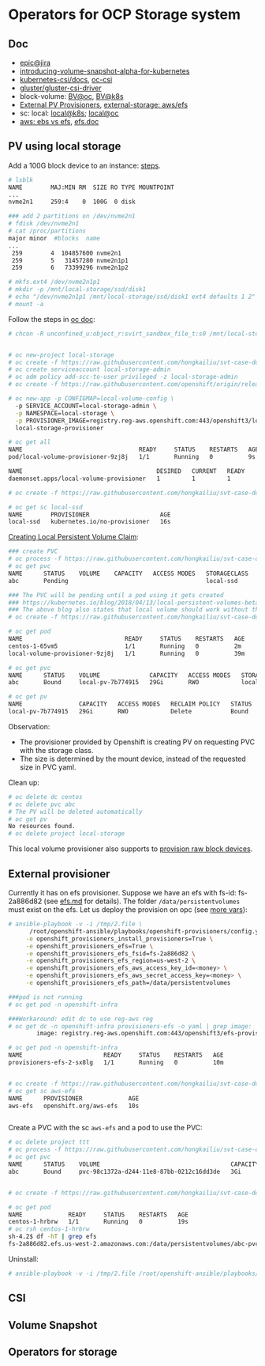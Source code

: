 # Operators for OCP Storage system

## Doc

* [epic@jira](https://jira.coreos.com/browse/PROD-597)
* [introducing-volume-snapshot-alpha-for-kubernetes](https://kubernetes.io/blog/2018/10/09/introducing-volume-snapshot-alpha-for-kubernetes/)
* [kubernetes-csi/docs](https://github.com/kubernetes-csi/docs), [oc-csi](https://docs.openshift.com/container-platform/3.11/install_config/persistent_storage/persistent_storage_csi.html)
* [gluster/gluster-csi-driver](https://github.com/gluster/gluster-csi-driver) 
* block-volume: [BV@oc](https://docs.openshift.com/container-platform/3.11/architecture/additional_concepts/storage.html#block-volume-support), [BV@k8s](https://www.youtube.com/watch?v=k8_QQ9eNa-g)
* [External PV Provisioners](https://docs.openshift.com/container-platform/3.11/install_config/provisioners.html), [external-storage: aws/efs](https://github.com/kubernetes-incubator/external-storage/tree/master/aws/efs)
* sc: local: [local@k8s](https://kubernetes.io/docs/concepts/storage/storage-classes/#local); [local@oc](https://docs.openshift.com/container-platform/3.11/install_config/configuring_local.html)
* [aws: ebs vs efs](https://n2ws.com/blog/ebs-snapshot/aws-fast-storage-efs-vs-ebs), [efs.doc](https://docs.aws.amazon.com/efs/latest/ug/using-fs.html)

## PV using local storage

Add a 100G block device to an instance: [steps](../cloud/ec2/ec2.md#useful-commands).

```bash
# lsblk 
NAME        MAJ:MIN RM  SIZE RO TYPE MOUNTPOINT
...
nvme2n1     259:4    0  100G  0 disk 

### add 2 partitions on /dev/nvme2n1
# fdisk /dev/nvme2n1
# cat /proc/partitions 
major minor  #blocks  name
...
 259        4  104857600 nvme2n1
 259        5   31457280 nvme2n1p1
 259        6   73399296 nvme2n1p2

# mkfs.ext4 /dev/nvme2n1p1
# mkdir -p /mnt/local-storage/ssd/disk1
# echo "/dev/nvme2n1p1 /mnt/local-storage/ssd/disk1 ext4 defaults 1 2" >> /etc/fstab
# mount -a

```

Follow the steps in [oc doc](https://docs.openshift.com/container-platform/3.11/install_config/configuring_local.html):

```bash
# chcon -R unconfined_u:object_r:svirt_sandbox_file_t:s0 /mnt/local-storage/


# oc new-project local-storage
# oc create -f https://raw.githubusercontent.com/hongkailiu/svt-case-doc/master/files/local_volume_config_cm.yaml
# oc create serviceaccount local-storage-admin
# oc adm policy add-scc-to-user privileged -z local-storage-admin
# oc create -f https://raw.githubusercontent.com/openshift/origin/release-3.11/examples/storage-examples/local-examples/local-storage-provisioner-template.yaml

# oc new-app -p CONFIGMAP=local-volume-config \
  -p SERVICE_ACCOUNT=local-storage-admin \
  -p NAMESPACE=local-storage \
  -p PROVISIONER_IMAGE=registry.reg-aws.openshift.com:443/openshift3/local-storage-provisioner:v3.11 \
  local-storage-provisioner

# oc get all
NAME                                 READY     STATUS    RESTARTS   AGE
pod/local-volume-provisioner-9zj8j   1/1       Running   0          9s

NAME                                      DESIRED   CURRENT   READY     UP-TO-DATE   AVAILABLE   NODE SELECTOR   AGE
daemonset.apps/local-volume-provisioner   1         1         1         1            1           <none>          9s

# oc create -f https://raw.githubusercontent.com/hongkailiu/svt-case-doc/master/files/local_ssd_sc.yaml

# oc get sc local-ssd
NAME        PROVISIONER                    AGE
local-ssd   kubernetes.io/no-provisioner   16s
```

[Creating Local Persistent Volume Claim](https://docs.openshift.com/container-platform/3.11/install_config/persistent_storage/persistent_storage_local.html#install-config-persistent-storage-persistent-storage-local):

```bash
### create PVC
# oc process -f https://raw.githubusercontent.com/hongkailiu/svt-case-doc/master/files/pvc_template.yaml -p STORAGE_CLASS_NAME=local-ssd -p PVC_NAME=abc | oc create -f -
# oc get pvc
NAME      STATUS    VOLUME    CAPACITY   ACCESS MODES   STORAGECLASS   AGE
abc       Pending                                       local-ssd      1m

### The PVC will be pending until a pod using it gets created
### https://kubernetes.io/blog/2018/04/13/local-persistent-volumes-beta/
### The above blog also states that local volume should work without the provisioner
# oc create -f https://raw.githubusercontent.com/hongkailiu/svt-case-doc/master/files/dc_centos_with_pv.yaml

# oc get pod
NAME                             READY     STATUS    RESTARTS   AGE
centos-1-65vm5                   1/1       Running   0          2m
local-volume-provisioner-9zj8j   1/1       Running   0          39m

# oc get pvc
NAME      STATUS    VOLUME              CAPACITY   ACCESS MODES   STORAGECLASS   AGE
abc       Bound     local-pv-7b774915   29Gi       RWO            local-ssd      14m

# oc get pv
NAME                CAPACITY   ACCESS MODES   RECLAIM POLICY   STATUS    CLAIM               STORAGECLASS   REASON    AGE
local-pv-7b774915   29Gi       RWO            Delete           Bound     local-storage/abc   local-ssd                40m

```

Observation:

* The provisioner provided by Openshift is creating PV on requesting PVC with the storage class.
* The size is determined by the mount device, instead of the requested size in PVC yaml.

Clean up:

```bash
# oc delete dc centos
# oc delete pvc abc
# The PV will be deleted automatically
# oc get pv
No resources found.
# oc delete project local-storage

```

This local volume provisioner also supports to [provision raw block devices](https://docs.openshift.com/container-platform/3.11/install_config/configuring_local.html#local-volume-raw-block-devices).

## External provisioner

Currently it has on efs provisioner. 
Suppose we have an efs with fs-id: fs-2a886d82 (see [efs.md](../cloud/ec2/efs.md) for details).
The folder `/data/persistentvolumes` must exist on the efs.
Let us deploy the provision on opc (see [more vars](https://github.com/openshift/openshift-ansible/tree/release-3.11/roles/openshift_provisioners)):

```sh
# ansible-playbook -v -i /tmp/2.file \
      /root/openshift-ansible/playbooks/openshift-provisioners/config.yml \
     -e openshift_provisioners_install_provisioners=True \
     -e openshift_provisioners_efs=True \
     -e openshift_provisioners_efs_fsid=fs-2a886d82 \
     -e openshift_provisioners_efs_region=us-west-2 \
     -e openshift_provisioners_efs_aws_access_key_id=<money> \
     -e openshift_provisioners_efs_aws_secret_access_key=<money> \
     -e openshift_provisioners_efs_path=/data/persistentvolumes

###pod is not running
# oc get pod -n openshift-infra

###Workaround: edit dc to use reg-aws reg
# oc get dc -n openshift-infra provisioners-efs -o yaml | grep image:
        image: registry.reg-aws.openshift.com:443/openshift3/efs-provisioner:latest

# oc get pod -n openshift-infra
NAME                       READY     STATUS    RESTARTS   AGE
provisioners-efs-2-sx8lg   1/1       Running   0          10m


# oc create -f https://raw.githubusercontent.com/hongkailiu/svt-case-doc/master/files/sc_aws_efs.yaml
# oc get sc aws-efs 
NAME      PROVISIONER             AGE
aws-efs   openshift.org/aws-efs   10s



```

Create a PVC with the sc `aws-efs` and a pod to use the PVC:

```bash
# oc delete project ttt
# oc process -f https://raw.githubusercontent.com/hongkailiu/svt-case-doc/master/files/pvc_template.yaml -p STORAGE_CLASS_NAME=aws-efs -p PVC_NAME=abc | oc create -f -
# oc get pvc
NAME      STATUS    VOLUME                                     CAPACITY   ACCESS MODES   STORAGECLASS   AGE
abc       Bound     pvc-98c1372a-d244-11e8-87bb-0212c16dd3de   3Gi        RWO            aws-efs        28s


# oc create -f https://raw.githubusercontent.com/hongkailiu/svt-case-doc/master/files/dc_centos_with_pv.yaml

# oc get pod
NAME             READY     STATUS    RESTARTS   AGE
centos-1-hrbrw   1/1       Running   0          19s
# oc rsh centos-1-hrbrw
sh-4.2$ df -hT | grep efs
fs-2a886d82.efs.us-west-2.amazonaws.com:/data/persistentvolumes/abc-pvc-98c1372a-d244-11e8-87bb-0212c16dd3de nfs4     8.0E     0  8.0E   0% /bbb

```


Uninstall:

```bash
# ansible-playbook -v -i /tmp/2.file /root/openshift-ansible/playbooks/openshift-provisioners/config.yml -e openshift_provisioners_install_provisioners=False
```

## CSI

## Volume Snapshot

## Operators for storage
